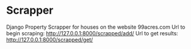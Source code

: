 # Scrapper
Django Property Scrapper for houses on the website 99acres.com
Url to begin scraping: http://127.0.0.1:8000/scrapped/add/
Url to get results: http://127.0.0.1:8000/scrapped/get/

